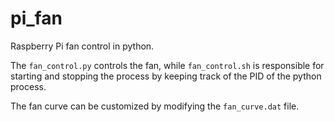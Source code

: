# pi_fan
Raspberry Pi fan control in python.

The `fan_control.py` controls the fan, while `fan_control.sh` is responsible for starting and stopping the process by keeping track of the PID of the python process.

The fan curve can be customized by modifying the `fan_curve.dat` file.
